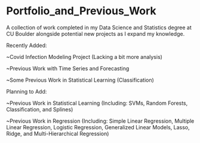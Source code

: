 # Portfolio_and_Previous_Work
A collection of work completed in my Data Science and Statistics degree at CU Boulder alongside potential new projects as I expand my knowledge.


Recently Added:

~Covid Infection Modeling Project (Lacking a bit more analysis)

~Previous Work with Time Series and Forecasting

~Some Previous Work in Statistical Learning (Classification)


Planning to Add: 

~Previous Work in Statistical Learning (Including: SVMs, Random Forests, Classification, and Splines) 

~Previous Work in Regression (Including: Simple Linear Regression, Multiple Linear Regression, Logistic Regression, Generalized Linear Models, Lasso, Ridge, and Multi-Hierarchical Regression)
